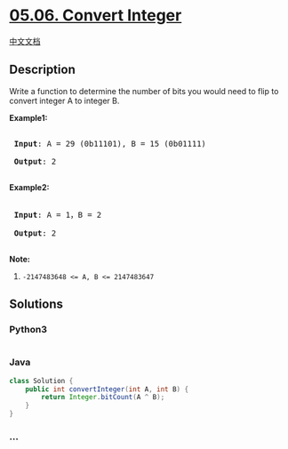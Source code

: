 # [05.06. Convert Integer](https://leetcode-cn.com/problems/convert-integer-lcci)

[中文文档](/lcci/05.06.Convert%20Integer/README.md)

## Description
<p>Write a function to determine the number of bits you would need to flip to convert integer A to integer B.</p>



<p><strong>Example1:</strong></p>



<pre>

<strong> Input</strong>: A = 29 (0b11101), B = 15 (0b01111)

<strong> Output</strong>: 2

</pre>



<p><strong>Example2:</strong></p>



<pre>

<strong> Input</strong>: A = 1，B = 2

<strong> Output</strong>: 2

</pre>



<p><strong>Note:</strong></p>



<ol>
	<li><code>-2147483648 &lt;= A, B &lt;= 2147483647</code></li>
</ol>




## Solutions


<!-- tabs:start -->

### **Python3**

```python

```

### **Java**

```java
class Solution {
    public int convertInteger(int A, int B) {
        return Integer.bitCount(A ^ B);
    }
}
```

### **...**
```

```

<!-- tabs:end -->